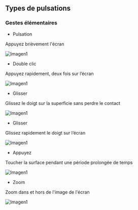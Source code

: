## Types de pulsations

### Gestes élémentaires

*	Pulsation

Appuyez brièvement l'écran

![Imagen1](http://static.energysistem.com/images/manuals/39530/535569b2b5b35.jpg)

*	Double clic

Appuyez rapidement, deux fois sur l’écran

![Imagen1](http://static.energysistem.com/images/manuals/39530/535569bdd9805.jpg)

*	Glisser

Glissez le doigt sur la superficie sans perdre le contact

![Imagen1](http://static.energysistem.com/images/manuals/39530/535569cfdb51d.jpg)

*	Glisser

Glissez rapidement le doigt sur l’écran

![Imagen1](http://static.energysistem.com/images/manuals/39530/53556aaed15c2.jpg)

*	Appuyez

Toucher la surface pendant une période prolongée de temps

![Imagen1](http://static.energysistem.com/images/manuals/39530/53556aedbd1e1.jpg)

*	Zoom

Zoom dans et hors de l'image de l'écran

![Imagen1](http://static.energysistem.com/images/manuals/39530/53556afc48900.jpg)
